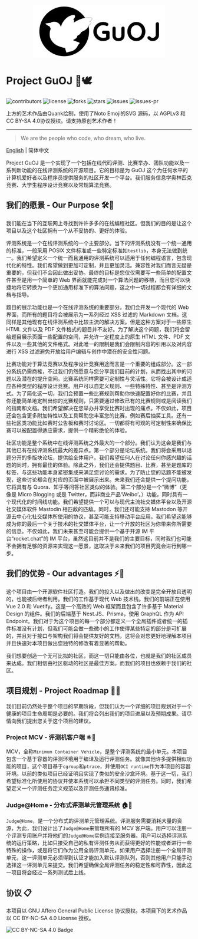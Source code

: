 <div align="center">
<img src="Heading.svg" width="360">
<br>
</div>

# Project GuOJ 🔭🕊️

![contributors](https://img.shields.io/github/contributors/guoj-dev/guoj-project)
![license](https://img.shields.io/github/license/guoj-dev/guoj-project)
![forks](https://img.shields.io/github/forks/guoj-dev/guoj-project)
![stars](https://img.shields.io/github/stars/guoj-dev/guoj-project)
![issues](https://img.shields.io/github/issues/guoj-dev/guoj-project)
![issues-pr](https://img.shields.io/github/issues-pr/guoj-dev/guoj-project)

上方的艺术作品由Quank绘制，使用了Noto Emoji的SVG 源码，以 AGPLv3 和 CC BY-SA 4.0协议授权。请支持原创艺术作者！

---

> We are the people who code, who dream, who live.

[English](https://github.com/guoj-dev/guoj-project/blob/master/README.md) | 简体中文

Project GuOJ 是一个实现了一个包括在线代码评测、比赛举办、团队功能以及一系列新功能的在线评测系统的开源项目。它的目标是为 GuOJ 这个为任何水平的计算机爱好者以及程序员提供服务的社区开发一个平台。我们服务信息学奥林匹克竞赛、大学生程序设计竞赛以及常规算法竞赛。

## 我们的愿景 - Our Purpose 🛠️💭

我们能在当下的互联网上寻找到许许多多的在线编程社区。但我们的目的是让这个项目以及这个社区拥有一个从不妥协的、更好的体验。

评测系统是一个在线评测系统的一个主要部分。当下的评测系统没有一个统一通用的标准，一般采用 POSIX 文件标准或一些特定标准如`testlib`，本身无法做到统一。我们希望定义一个统一而且通用的评测系统可以适用于任何编程语言，包含现代化的特性。我们希望做到更加可定制，并且更加灵活。兼容性对我们而言无疑是重要的，但我们不会因此做出妥协。最终的目标是您仅仅需要写一些简单的配置文件甚至是用一个简单的 Web 界面就能完成对一个算法问题的移植，而且您可以快捷地将它转换为一个更加通用标准下的算法问题，这之中一切过程都会有详细的文档与指导。

题目的展示功能也是一个在线评测系统的重要部分。我们会开发一个现代的 Web 界面，而所有的题目将会被展示为一系列经过 XSS 过滤的 Markdown 文档。这同样是其他现有在线评测系统中比较主流的解决方案。但是这种方案对于一些原生 HTML 文件以及 PDF 文件格式的题目并不友好。为了解决这个问题，我们将会留给题目展示页面一些配置的空间，并允许一定程度上的原生 HTML 文件、PDF 文件以及一些其他的文件格式。对此唯一的限制是我们会限制内容的引用以及对内容进行 XSS 过滤避免开放给用户编辑与创作中潜在的安全性问题。

比赛功能对于算法竞赛以及程序设计竞赛用途而言是一个重要的组成部分。这一部分系统仍需商榷，不过我们仍然愿意与您分享我们目前的计划，从而找出其中的问题以及潜在的提升空间。比赛系统同样需要可定制性与灵活性。它将会被设计成适应各种类型的程序设计竞赛。用户可以自定义规则、一些特殊特性、甚至是评测方式。为了简化这一切，我们会预置一些比赛规则帮助你快速配置好你的比赛，并且你还能简单地定制出你的比赛规则，只需要通过修改已有的比赛规则或是阅读我们的指南和文档。我们希望解决在您举办并享受比赛时出现的痛点。不仅如此，项目还会包含更多附加特性以及工具帮助您丰富您的比赛，例如赛后抽奖工具。还有一些社区类功能比如赛时公告板和赛时讨论区。一切都将有可观的可定制性来确保比赛可以被配置得适应需求，提供一个精彩绝伦的体验。

社区功能是整个系统中在线评测系统之外最大的一个部分。我们认为这会是我们与其他已有在线评测系统最大的差异点。第一个部分是论坛系统。我们将会采用以话题分开的多版块论坛，提供给全体用户。我们希望任何人在讨论任何你感兴趣的话题的同时，拥有最佳的体验。除此之外，我们还会提供题目、比赛，甚至是题库的标签，与这些功能本身紧密集成来满足您讨论的需求。为了防止您的话题不能被发现，这些讨论都会在对应的页面中被展示出来。未来我们还会提供一个提问功能，它将具有与 Quora、知乎等问答社区类似的体验。第二个部分是一个“微博”（更像是 Micro Blogging 或是 Twitter，而非商业产品‘Weibo’。）功能，同时具有一个现代化的时间线功能。我们希望提供一个可以与现代主流社交媒体平台以及开源社交媒体软件 Mastodin 相匹敌的匹敌。同时，我们还可能支持 Mastodon 等开源去中心化社交媒体所使用的协议，甚至可能支持移动平台应用。我们希望这能够成为你的最后一个关于技术的社交媒体平台，让一个开放的社区为你带来你所需要的信息。不仅如此，我们未来甚至可能会提供一个基于开源 IM 平台“rocket.chat”的 IM 平台，虽然这目前并不是我们的主要目标，同时我们也可能不会拥有足够的资源来实现这一愿景，这取决于未来我们的项目究竟会进行到哪一步。

## 我们的优势 - Our advantages ⚡🌌

这个项目由一个开源软件社区打造。我们的投入以及做出的改变是完全开放且透明的，也能被后继者利用。我们的工作基于现代 Web 技术栈。我们的前端正在使用 Vue 2.0 和 Vuetify。这是一个高效的 Web 框架而且包含了许多基于 Material Design 的组件。我们的后端基于 Nest.JS、Prisma，使用 GraphQL 作为 API Endpoint。我们对于为这个项目的每一个部分都定义一个全局插件或者统一的插件标准没有计划，但我们可能会做一些微小的工作使得某些特定的部分是可扩展的，并且对于接口与架构我们将会提供友好的文档，这将会对您更好地理解本项目并且快速对本项目做出您独特的修改有着显著的帮助。

我们想要创造一个无可比拟的社区，而这一切只能由各位，也就是我们的社区成员来达成。我们相信由社区驱动的社区是最佳方案。而我们的项目也依赖于我们的社区。

## 项目规划 - Project Roadmap 🚥🚧

我们目前仍然处于整个项目的早期阶段，但我们认为一个详细的项目规划对于一个健康的项目生命周期是必要的。我们将会列出我们的项目进展以及预期成果。请尽情向我们提出您关于这个项目的建议。

### Project MCV - 评测机客户端 ⚛️🔨

MCV，全称`Minimum Container Vehicle`，是整个评测系统的最小单元。本项目包含一个基于容器的评测环境用于编译及运行评测任务。就像其他许多提供相似功能的项目，这个项目基于`cgroup`和`ptrace`，并使用`OCI runtime`作为本项目的容器环境。以前的类似项目已经证明且实现了类似的安全沙盒环境。基于这一切，我们希望标准化所使用的协议并使本系统可以承担不同类型的评测任务。同时，我们希望定义一个评测任务定义规范以及评测任务通讯标准。

### Judge@Home - 分布式评测单元管理系统 🏠🤝

`Judge@Home`，是一个分布式的评测单元管理系统。评测服务需要消耗大量的资源，为此，我们设计出了`Judge@Home`来管理所有的 MCV 客户端。用户可以注册一个评测专用账户并将他们的`Judge@Home`实例连接至服务器。用户可以选择评测系统的运行策略，比如只接受自己的私有评测任务从而获得更好的性能或者进行一些特殊的操作，或是将它们作为公用全局评测单元。如果用户选择注册一个全局评测单元，这一评测单元必须得到认证才能加入默认评测队列，否则其他用户只能手动选择这一评测单元来提交。我们希望确保全局评测任务的稳定性和可靠性，因此这一项目将会经过一系列测试后上线。

<!---### Project N - 中心评测服务器 🌐🗺️

**_🚧🚧 这一部分仍在计划中，文档会在晚些时候完成，需要更多时间和用户建议。🚧🚧_**

### Project Meloetta - The Website System 🎨🖌️

**_🚧🚧 这一部分仍在计划中，文档会在晚些时候完成，需要更多时间和用户建议。🚧🚧_**

### Project Shikieiki - The Universal Judge Library 🔎⚒️

**_🚧🚧 这一部分仍在计划中，文档会在晚些时候完成，需要更多时间和用户建议。🚧🚧_**

### Project Hieda - The Problem Production Helper ✒️📋

**_🚧🚧 这一部分仍在计划中，文档会在晚些时候完成，需要更多时间和用户建议。🚧🚧_**

### Project Okina - The Multiplatform Community Client 💻📱

**_🚧🚧 这一部分仍在计划中，文档会在晚些时候完成，需要更多时间和用户建议。🚧🚧_**

## 社区行为准则 🤝

**_🚧🚧 这一部分仍在计划中，文档会在晚些时候完成，需要更多时间和用户建议。🚧🚧_**

## 如何贡献 ✊

**_🚧🚧 这一部分仍在计划中，文档会在晚些时候完成，需要更多时间和用户建议。🚧🚧_**
-->

## 协议 📋

本项目以 GNU Affero General Public License 协议授权。本项目下的艺术作品以 CC BY-NC-SA 4.0 License 授权。

![CC BY-NC-SA 4.0 Badge](https://i.creativecommons.org/l/by-nc-sa/4.0/88x31.png)
